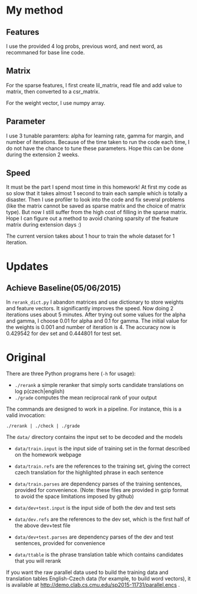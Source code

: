 # My method
## Features
I use the provided 4 log probs, previous word, and next word, as recommaned for base line code.

## Matrix
For the sparse features, I first create lil_matrix, read file and add value to matrix, then converted to a csr_matrix.

For the weight vector, I use numpy array.

## Parameter
I use 3 tunable paramters: alpha for learning rate, gamma for margin, and number of iterations. Because of the time taken to run the code each time, I do not have the chance to tune these parameters. Hope this can be done during the extension 2 weeks.

## Speed
It must be the part I spend most time in this homework! At first my code as so slow that it takes almost 1 second to train each sample which is totally a disaster. Then I use profiler to look into the code and fix several problems (like the matrix cannot be saved as sparse matrix and the choice of matrix type). But now I still suffer from the high cost of filling in the sparse matrix. Hope I can figure out a method to avoid chaning sparsity of the feature matrix during extension days :)

The current version takes about 1 hour to train the whole dataset for 1 iteration.

# Updates
## Achieve Baseline(05/06/2015)
In `rerank_dict.py` I abandon matrices and use dictionary to store weights and feature vectors. It significantly improves the speed. Now doing 2 iterations uses about 5 minutes. After trying out some values for the alpha and gamma, I choose 0.01 for alpha and 0.1 for gamma. The initial value for the weights is 0.001 and number of iteration is 4. The accuracy now is 0.429542 for dev set and 0.444801 for test set.

# Original
There are three Python programs here (`-h` for usage):

 - `./rerank` a simple reranker that simply sorts candidate translations on log p(czech|english)
 - `./grade` computes the mean reciprocal rank of your output

The commands are designed to work in a pipeline. For instance, this is a valid invocation:

    ./rerank | ./check | ./grade


The `data/` directory contains the input set to be decoded and the models

 - `data/train.input` is the input side of training set in the format described on the homework webpage

 - `data/train.refs` are the references to the training set, giving the correct czech translation for the highlighted phrase in each sentence

 - `data/train.parses` are dependency parses of the training sentences, provided for convenience. (Note: these files are provided in gzip format to avoid the space limitations imposed by github)

 - `data/dev+test.input` is the input side of both the dev and test sets

 - `data/dev.refs` are the references to the dev set, which is the first half of the above dev+test file

 - `data/dev+test.parses` are dependency parses of the dev and test sentences, provided for convenience

 - `data/ttable` is the phrase translation table which contains candidates that you will rerank

 If you want the raw parallel data used to build the training data and translation tables English-Czech data (for example, to build word vectors), it is available at http://demo.clab.cs.cmu.edu/sp2015-11731/parallel.encs .
